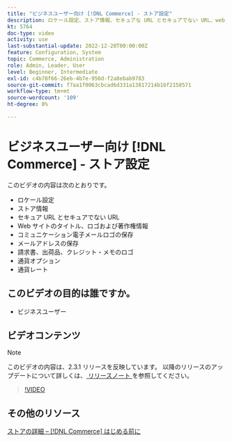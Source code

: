 ```yaml
---
title: "ビジネスユーザー向け [!DNL Commerce] - ストア設定"
description: ロケール設定、ストア情報、セキュアな URL とセキュアでない URL、web サイトのタイトル、ロゴ、著作権情報、通信メールロゴ、ストアのメールアドレス、通貨オプション、通貨レートについて説明します。
kt: 5764
doc-type: video
activity: use
last-substantial-update: 2022-12-28T00:00:00Z
feature: Configuration, System
topic: Commerce, Administration
role: Admin, Leader, User
level: Beginner, Intermediate
exl-id: c4b78f66-26eb-4b7e-950d-f2a8ebab9783
source-git-commit: f7aa1f0063cbcad6d331a13817214b1bf2158571
workflow-type: tm+mt
source-wordcount: '109'
ht-degree: 0%

---
```


# ビジネスユーザー向け [!DNL Commerce] - ストア設定

このビデオの内容は次のとおりです。

- ロケール設定
- ストア情報
- セキュア URL とセキュアでない URL
- Web サイトのタイトル、ロゴおよび著作権情報
- コミュニケーション電子メールロゴの保存
- メールアドレスの保存
- 請求書、出荷品、クレジット・メモのロゴ
- 通貨オプション
- 通貨レート

## このビデオの目的は誰ですか。

- ビジネスユーザー

## ビデオコンテンツ

>[!NOTE]
>
>このビデオの内容は、2.3.1 リリースを反映しています。 以降のリリースのアップデートについて詳しくは、[ リリースノート ](https://experienceleague.adobe.com/docs/commerce-operations/release/notes/overview.html?lang=ja) を参照してください。

>[!VIDEO](https://video.tv.adobe.com/v/35949?quality=12&learn=on)

## その他のリソース

[ ストアの詳細 –  [!DNL Commerce]  はじめる前に ](https://experienceleague.adobe.com/docs/commerce-admin/start/setup/store-details.html?lang=ja)
